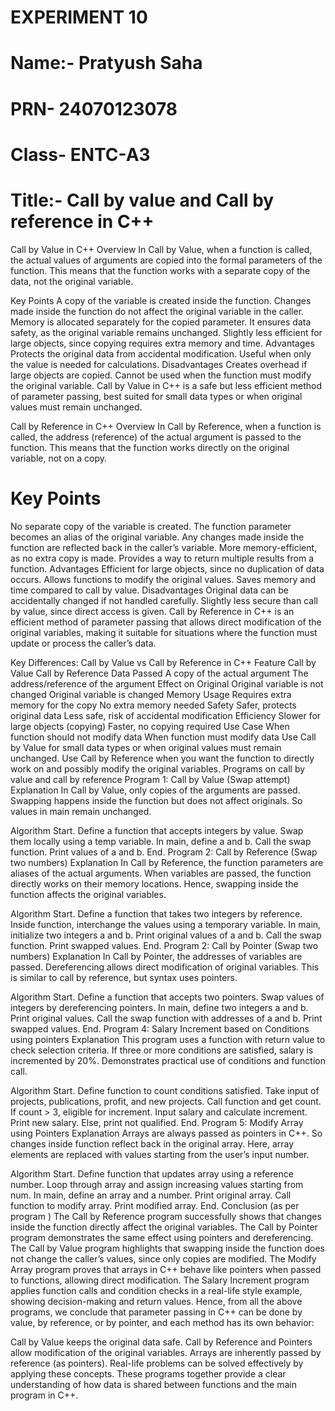 # EXPERIMENT 10
# Name:- Pratyush Saha
# PRN- 24070123078
# Class- ENTC-A3
# Title:- Call by value and Call by reference in C++
Call by Value in C++
Overview
In Call by Value, when a function is called, the actual values of arguments are copied into the formal parameters of the function.
This means that the function works with a separate copy of the data, not the original variable.

Key Points
A copy of the variable is created inside the function.
Changes made inside the function do not affect the original variable in the caller.
Memory is allocated separately for the copied parameter.
It ensures data safety, as the original variable remains unchanged.
Slightly less efficient for large objects, since copying requires extra memory and time.
Advantages
Protects the original data from accidental modification.
Useful when only the value is needed for calculations.
Disadvantages
Creates overhead if large objects are copied.
Cannot be used when the function must modify the original variable.
Call by Value in C++ is a safe but less efficient method of parameter passing, best suited for small data types or when original values must remain unchanged.

Call by Reference in C++
Overview
In Call by Reference, when a function is called, the address (reference) of the actual argument is passed to the function.
This means that the function works directly on the original variable, not on a copy.

# Key Points
No separate copy of the variable is created.
The function parameter becomes an alias of the original variable.
Any changes made inside the function are reflected back in the caller’s variable.
More memory-efficient, as no extra copy is made.
Provides a way to return multiple results from a function.
Advantages
Efficient for large objects, since no duplication of data occurs.
Allows functions to modify the original values.
Saves memory and time compared to call by value.
Disadvantages
Original data can be accidentally changed if not handled carefully.
Slightly less secure than call by value, since direct access is given.
Call by Reference in C++ is an efficient method of parameter passing that allows direct modification of the original variables, making it suitable for situations where the function must update or process the caller’s data.

Key Differences: Call by Value vs Call by Reference in C++
Feature	Call by Value	Call by Reference
Data Passed	A copy of the actual argument	The address/reference of the argument
Effect on Original	Original variable is not changed	Original variable is changed
Memory Usage	Requires extra memory for the copy	No extra memory needed
Safety	Safer, protects original data	Less safe, risk of accidental modification
Efficiency	Slower for large objects (copying)	Faster, no copying required
Use Case	When function should not modify data	When function must modify data
Use Call by Value for small data types or when original values must remain unchanged.
Use Call by Reference when you want the function to directly work on and possibly modify the original variables.
Programs on call by value and call by reference
Program 1: Call by Value (Swap attempt)
Explanation
In Call by Value, only copies of the arguments are passed. Swapping happens inside the function but does not affect originals. So values in main remain unchanged.

Algorithm
Start.
Define a function that accepts integers by value.
Swap them locally using a temp variable.
In main, define a and b.
Call the swap function.
Print values of a and b.
End.
Program 2: Call by Reference (Swap two numbers)
Explanation
In Call by Reference, the function parameters are aliases of the actual arguments. When variables are passed, the function directly works on their memory locations. Hence, swapping inside the function affects the original variables.

Algorithm
Start.
Define a function that takes two integers by reference.
Inside function, interchange the values using a temporary variable.
In main, initialize two integers a and b.
Print original values of a and b.
Call the swap function.
Print swapped values.
End.
Program 2: Call by Pointer (Swap two numbers)
Explanation
In Call by Pointer, the addresses of variables are passed. Dereferencing allows direct modification of original variables. This is similar to call by reference, but syntax uses pointers.

Algorithm
Start.
Define a function that accepts two pointers.
Swap values of integers by dereferencing pointers.
In main, define two integers a and b.
Print original values.
Call the swap function with addresses of a and b.
Print swapped values.
End.
Program 4: Salary Increment based on Conditions using pointers
Explanation
This program uses a function with return value to check selection criteria. If three or more conditions are satisfied, salary is incremented by 20%. Demonstrates practical use of conditions and function call.

Algorithm
Start.
Define function to count conditions satisfied.
Take input of projects, publications, profit, and new projects.
Call function and get count.
If count > 3, eligible for increment.
Input salary and calculate increment.
Print new salary.
Else, print not qualified.
End.
Program 5: Modify Array using Pointers
Explanation
Arrays are always passed as pointers in C++. So changes inside function reflect back in the original array. Here, array elements are replaced with values starting from the user’s input number.

Algorithm
Start.
Define function that updates array using a reference number.
Loop through array and assign increasing values starting from num.
In main, define an array and a number.
Print original array.
Call function to modify array.
Print modified array.
End.
Conclusion (as per program )
The Call by Reference program successfully shows that changes inside the function directly affect the original variables.
The Call by Pointer program demonstrates the same effect using pointers and dereferencing.
The Call by Value program highlights that swapping inside the function does not change the caller’s values, since only copies are modified.
The Modify Array program proves that arrays in C++ behave like pointers when passed to functions, allowing direct modification.
The Salary Increment program applies function calls and condition checks in a real-life style example, showing decision-making and return values.
Hence, from all the above programs, we conclude that parameter passing in C++ can be done by value, by reference, or by pointer, and each method has its own behavior:

Call by Value keeps the original data safe.
Call by Reference and Pointers allow modification of the original variables.
Arrays are inherently passed by reference (as pointers).
Real-life problems can be solved effectively by applying these concepts.
These programs together provide a clear understanding of how data is shared between functions and the main program in C++.
